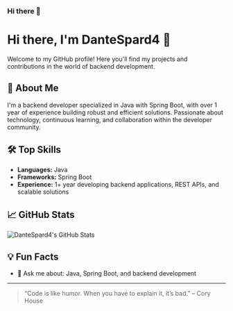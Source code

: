 ### Hi there 👋

# Hi there, I'm DanteSpard4 👋

Welcome to my GitHub profile! Here you'll find my projects and contributions in the world of backend development.

## 🚀 About Me
I'm a backend developer specialized in Java with Spring Boot, with over 1 year of experience building robust and efficient solutions. Passionate about technology, continuous learning, and collaboration within the developer community.

## 🛠️ Top Skills
- **Languages:** Java
- **Frameworks:** Spring Boot
- **Experience:** 1+ year developing backend applications, REST APIs, and scalable solutions

## 📈 GitHub Stats
![DanteSpard4's GitHub Stats](https://github-readme-stats.vercel.app/api?username=DanteSpard4&show_icons=true&theme=github_dark)

## 💡 Fun Facts
- 💬 Ask me about: Java, Spring Boot, and backend development

---

> “Code is like humor. When you have to explain it, it’s bad.” – Cory House
